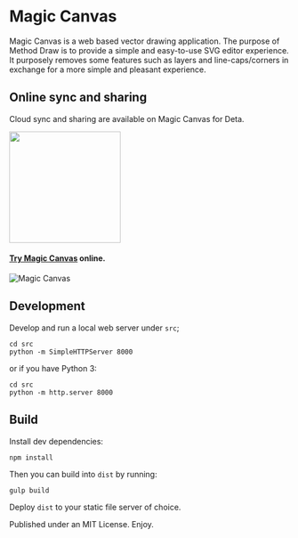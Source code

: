 # Magic Canvas

Magic Canvas is a web based vector drawing application. The purpose of Method Draw is to provide a simple and easy-to-use SVG editor experience. It purposely removes some features such as layers and line-caps/corners in exchange for a more simple and pleasant experience.

## Online sync and sharing

Cloud sync and sharing are available on Magic Canvas for Deta.

[<img src="https://method.ac/img/install-on-deta.png" width="200">](https://deta.space/discovery/method-draw?ref=method.ac)

#### [Try Magic Canvas](https://editor.method.ac) online.

![Magic Canvas](https://method.ac/img/method-draw2021.png)

## Development

Develop and run a local web server under `src`;

```
cd src
python -m SimpleHTTPServer 8000
```

or if you have Python 3: 

```
cd src
python -m http.server 8000
```

## Build

Install dev dependencies:

`npm install`

Then you can build into `dist` by running:

`gulp build`

Deploy `dist` to your static file server of choice.


Published under an MIT License. Enjoy.
